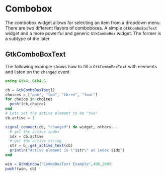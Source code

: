 # Combobox

The combobox widget allows for selecting an item from a dropdown menu.
There are two different flavors of comboboxes. A simple `GtkComboBoxText`
widget and a more powerful and generic `GtkComboBox` widget. The former is
a subtype of the later

## GtkComboBoxText

The following example shows how to fill a `GtkComboBoxText` with elements and
listen on the `changed` event

```julia
using Gtk4, Gtk4.G_

cb = GtkComboBoxText()
choices = ["one", "two", "three", "four"]
for choice in choices
  push!(cb,choice)
end
# Lets set the active element to be "two"
cb.active = 1

signal_connect(cb, "changed") do widget, others...
  # get the active index
  idx = cb.active
  # get the active string
  str = G_.get_active_text(cb)
  println("Active element is \"$str\" at index $idx")
end

win = GtkWindow("ComboBoxText Example",400,200)
push!(win, cb)
```
